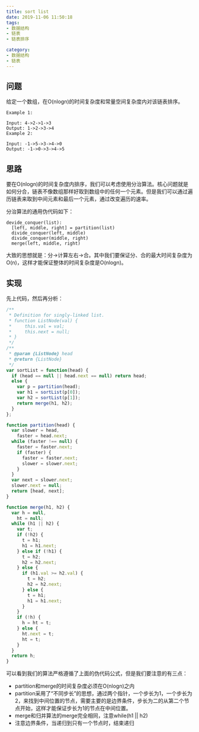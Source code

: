 ```yaml
---
title: sort list
date: 2019-11-06 11:50:18
tags:
- 数据结构
- 链表
- 链表排序

category:
- 数据结构
- 链表
---
```


## 问题
给定一个数组，在O(nlogn)的时间复杂度和常量空间复杂度内对该链表排序。

```
Example 1:

Input: 4->2->1->3
Output: 1->2->3->4
Example 2:

Input: -1->5->3->4->0
Output: -1->0->3->4->5
```
## 思路
要在O(nlogn)的时间复杂度内排序，我们可以考虑使用分治算法。核心问题就是如何分合，链表不像数组那样好取到数组中的任何一个元素。但是我们可以通过遍历链表来取到中间元素和最后一个元素，通过改变遍历的速率。

分治算法的通用伪代码如下：
```
devide_conquer(list):
  [left, middle, right] = partition(list)
  divide_conquer(left, middle)
  divide_conquer(middle, right)
  merge(left, middle, right)
```
大致的思想就是：分->计算左右->合。其中我们要保证分、合的最大时间复杂度为O(n)，这样才能保证整体的时间复杂度是O(nlogn)。

## 实现
先上代码，然后再分析：
```javascript
/**
 * Definition for singly-linked list.
 * function ListNode(val) {
 *     this.val = val;
 *     this.next = null;
 * }
 */
/**
 * @param {ListNode} head
 * @return {ListNode}
 */
var sortList = function(head) {
  if (head == null || head.next == null) return head;
  else {
    var p = partition(head);
    var h1 = sortList(p[0]);
    var h2 = sortList(p[1]);
    return merge(h1, h2);
  }
};

function partition(head) {
  var slower = head,
    faster = head.next;
  while (faster !== null) {
    faster = faster.next;
    if (faster) {
      faster = faster.next;
      slower = slower.next;
    }
  }
  var next = slower.next;
  slower.next = null;
  return [head, next];
}

function merge(h1, h2) {
  var h = null,
    ht = null;
  while (h1 || h2) {
    var t;
    if (!h2) {
      t = h1;
      h1 = h1.next;
    } else if (!h1) {
      t = h2;
      h2 = h2.next;
    } else {
      if (h1.val >= h2.val) {
        t = h2;
        h2 = h2.next;
      } else {
        t = h1;
        h1 = h1.next;
      }
    }
    if (!h) {
      h = ht = t;
    } else {
      ht.next = t;
      ht = t;
    }
  }
  return h;
}
```
可以看到我们的算法严格遵循了上面的伪代码公式，但是我们要注意的有三点：
* partition和merge的时间复杂度必须在O(nlogn)之内
* partition采用了“不同步长”的思想，通过两个指针，一个步长为1，一个步长为2，来找到中间位置的节点，需要主要的是边界条件，步长为二的从第二个节点开始，这样才能保证步长为1的节点在中间位置。
* merge和归并算法的merge完全相同，注意while(h1 || h2)
* 注意边界条件，当递归到只有一个节点时，结束递归